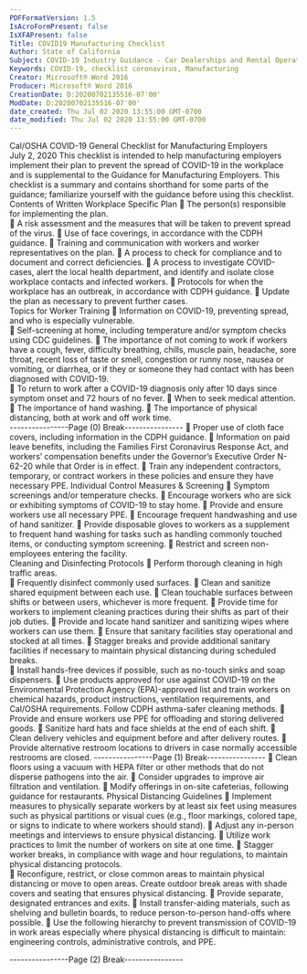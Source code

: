 ```yaml
---
PDFFormatVersion: 1.5
IsAcroFormPresent: false
IsXFAPresent: false
Title: COVID19 Manufacturing Checklist
Author: State of California
Subject: COVID-19 Industry Guidance - Car Dealerships and Rental Operators
Keywords: COVID-19, checklist coronavirus, Manufacturing
Creator: Microsoft® Word 2016
Producer: Microsoft® Word 2016
CreationDate: D:20200702135516-07'00'
ModDate: D:20200702135516-07'00'
date_created: Thu Jul 02 2020 13:55:00 GMT-0700
date_modified: Thu Jul 02 2020 13:55:00 GMT-0700
---
```

 
Cal/OSHA COVID-19 General Checklist 
for Manufacturing Employers  
July 2, 2020 
This checklist is intended to help manufacturing employers implement their plan to prevent the 
spread of COVID-19 in the workplace and is supplemental to the Guidance for Manufacturing 
Employers. This checklist is a summary and contains shorthand for some parts of the guidance; 
familiarize yourself with the guidance before using this checklist. 
Contents of Written Workplace Specific Plan 
 The person(s) responsible for implementing the plan.  
 A risk assessment and the measures that will be taken to prevent spread of the 
virus. 
 Use of face coverings, in accordance with the CDPH guidance. 
 Training and communication with workers and worker representatives on the 
plan. 
 A process to check for compliance and to document and correct deficiencies. 
 A process to investigate COVID-cases, alert the local health department, and 
identify and isolate close workplace contacts and infected workers. 
 Protocols for when the workplace has an outbreak, in accordance with CDPH 
guidance. 
 Update the plan as necessary to prevent further cases.   
Topics for Worker Training 
 Information on COVID-19, preventing spread, and who is especially vulnerable.  
 Self-screening at home, including temperature and/or symptom checks using 
CDC guidelines. 
 The importance of not coming to work if workers have a cough, fever, difficulty 
breathing, chills, muscle pain, headache, sore throat, recent loss of taste or smell, 
congestion or runny nose, nausea or vomiting, or diarrhea, or if they or someone 
they had contact with has been diagnosed with COVID-19.  
 To return to work after a COVID-19 diagnosis only after 10 days since symptom 
onset and 72 hours of no fever. 
 When to seek medical attention. 
 The importance of hand washing. 
 The importance of physical distancing, both at work and off work time.  
----------------Page (0) Break----------------
 Proper use of cloth face covers, including information in the CDPH guidance. 
 Information on paid leave benefits, including the Families First Coronavirus 
Response Act, and workers’ compensation benefits under the Governor’s 
Executive Order N-62-20 while that Order is in effect. 
 Train any independent contractors, temporary, or contract workers in these 
policies and ensure they have necessary PPE. 
Individual Control Measures & Screening 
 Symptom screenings and/or temperature checks. 
 Encourage workers who are sick or exhibiting symptoms of COVID-19 to stay 
home. 
 Provide and ensure workers use all necessary PPE. 
 Encourage frequent handwashing and use of hand sanitizer. 
 Provide disposable gloves to workers as a supplement to frequent hand washing 
for  tasks such as handling commonly touched items, or conducting symptom 
screening. 
 Restrict and screen non-employees entering the facility.   
Cleaning and Disinfecting Protocols 
 Perform thorough cleaning in high traffic areas.  
 Frequently disinfect commonly used surfaces. 
 Clean and sanitize shared equipment between each use. 
 Clean touchable surfaces between shifts or between users, whichever is more 
frequent. 
 Provide time for workers to implement cleaning practices during their shifts as part 
of their job duties. 
 Provide and locate hand sanitizer and sanitizing wipes where workers can use 
them. 
 Ensure that sanitary facilities stay operational and stocked at all times. 
 Stagger breaks and provide additional sanitary facilities if necessary to maintain 
physical distancing during scheduled breaks.  
 Install hands-free devices if possible, such as no-touch sinks and soap dispensers. 
 Use products approved for use against COVID-19 on the Environmental Protection 
Agency (EPA)-approved list and train workers on chemical hazards, product 
instructions, ventilation requirements, and Cal/OSHA requirements. Follow CDPH 
asthma-safer cleaning methods. 
 Provide and ensure workers use PPE for offloading and storing delivered goods. 
 Sanitize hard hats and face shields at the end of each shift. 
 Clean delivery vehicles and equipment before and after delivery routes. 
 Provide alternative restroom locations to drivers in case normally accessible 
restrooms are closed. 
----------------Page (1) Break----------------
 Clean floors using a vacuum with HEPA filter or other methods that do not 
disperse pathogens into the air. 
 Consider upgrades to improve air filtration and ventilation. 
 Modify offerings in on-site cafeterias, following guidance for restaurants. 
Physical Distancing Guidelines 
 Implement measures to physically separate workers by at least six feet using 
measures such as physical partitions or visual cues (e.g., floor markings, colored 
tape, or signs to indicate to where workers should stand). 
 Adjust any in-person meetings and interviews to ensure physical distancing. 
 Utilize work practices to limit the number of workers on site at one time. 
 Stagger worker breaks, in compliance with wage and hour regulations, to 
maintain physical distancing protocols.  
 Reconfigure, restrict, or close common areas to maintain physical distancing or 
move to open areas. Create outdoor break areas with shade covers and seating 
that ensures physical distancing. 
 Provide separate, designated entrances and exits. 
 Install transfer-aiding materials, such as shelving and bulletin boards, to reduce 
person-to-person hand-offs where possible. 
 Use the following hierarchy to prevent transmission of COVID-19 in work areas 
especially where physical distancing is difficult to maintain: engineering controls, 
administrative controls, and PPE. 
 
----------------Page (2) Break----------------
